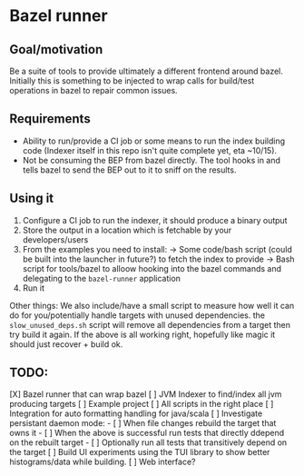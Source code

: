 # Bazel runner


## Goal/motivation

Be a suite of tools to provide ultimately a different frontend around bazel. Initially this is something to be injected to wrap calls for build/test operations in bazel to repair common issues.


## Requirements
- Ability to run/provide a CI job or some means to run the index building code (Indexer itself in this repo isn't quite complete yet, eta ~10/15).
- Not be consuming the BEP from bazel directly. The tool hooks in and tells bazel to send the BEP out to it to sniff on the results.




## Using it
1) Configure a CI job to run the indexer, it should produce a binary output
2) Store the output in a location which is fetchable by your developers/users
3) From the examples you need to install:
   -> Some code/bash script (could be built into the launcher in future?) to fetch the index to provide
   -> Bash script for tools/bazel to alloow hooking into the bazel commands and delegating to the `bazel-runner` application
4) Run it

Other things:
We also include/have a small script to measure how well it can do for you/potentially handle targets with unused dependencies. the `slow_unused_deps.sh` script will remove all dependencies from a target then try build it again. If the above is all working right, hopefully like magic it should just recover + build ok.



## TODO:

[X] Bazel runner that can wrap bazel
[ ] JVM Indexer to find/index all jvm producing targets
[ ] Example project
[ ] All scripts in the right place
[ ] Integration for auto formatting handling for java/scala
[ ] Investigate persistant daemon mode:
    - [ ] When file changes rebuild the target that owns it
    - [ ] When the above is successful run tests that directly ddepend on the rebuilt target
    - [ ] Optionally run all tests that transitively depend on the target
[ ] Build UI experiments using the TUI library to show better histograms/data while building.
[ ] Web interface?
